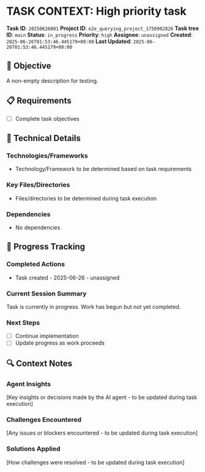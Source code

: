 # TASK CONTEXT: High priority task

**Task ID**: `20250626001`
**Project ID**: `e2e_querying_project_1750902826`
**Task tree ID**: `main`
**Status**: `in_progress`
**Priority**: `high`
**Assignee**: `unassigned`
**Created**: `2025-06-26T01:53:46.445179+00:00`
**Last Updated**: `2025-06-26T01:53:46.445179+00:00`

## 🎯 Objective
A non-empty description for testing.

## 📋 Requirements
- [ ] Complete task objectives

## 🔧 Technical Details
### Technologies/Frameworks
- Technology/Framework to be determined based on task requirements

### Key Files/Directories
- Files/directories to be determined during task execution

### Dependencies
- No dependencies

## 🚀 Progress Tracking
### Completed Actions
- Task created - 2025-06-26 - unassigned

### Current Session Summary
Task is currently in progress. Work has begun but not yet completed.

### Next Steps
- [ ] Continue implementation
- [ ] Update progress as work proceeds

## 🔍 Context Notes
### Agent Insights
[Key insights or decisions made by the AI agent - to be updated during task execution]

### Challenges Encountered
[Any issues or blockers encountered - to be updated during task execution]

### Solutions Applied
[How challenges were resolved - to be updated during task execution]
